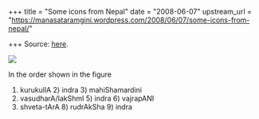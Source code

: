 +++
title = "Some icons from Nepal"
date = "2008-06-07"
upstream_url = "https://manasataramgini.wordpress.com/2008/06/07/some-icons-from-nepal/"

+++
Source: [here](https://manasataramgini.wordpress.com/2008/06/07/some-icons-from-nepal/).

![](https://i0.wp.com/farm4.static.flickr.com/3072/2559543403_59d75f9193_o.jpg)

In the order shown in the figure  
1) kurukullA 2) indra 3) mahiShamardini  
4) vasudharA/lakShmI 5) indra 6) vajrapANI  
7) shveta-tArA 8) rudrAkSha 9) indra
